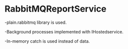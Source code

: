 # RabbitMQReportService

-plain.rabbitmq library is used.

-Background processes implemented with IHostedservice.

-In-memory catch is used instead of data.
